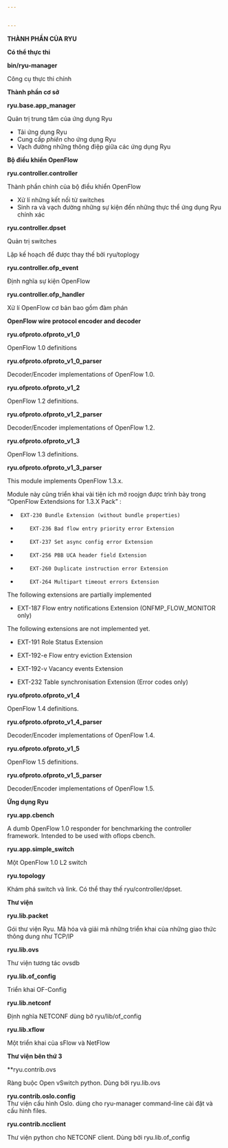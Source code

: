 ```yaml
---


---
```


<p><strong>THÀNH PHẦN CỦA RYU</strong></p>
<p><strong>Có thể thực thi</strong></p>
<p><strong>bin/ryu-manager</strong></p>
<p>Công cụ thực thi chính</p>
<p><strong>Thành phần cơ sở</strong></p>
<p><strong>ryu.base.app_manager</strong></p>
<p>Quản trị trung tâm của ứng dụng Ryu</p>
<ul>
<li>Tải ứng dụng Ryu</li>
<li>Cung cấp <em>phiên</em> cho ứng dụng Ryu</li>
<li>Vạch đường những thông điệp giữa các ứng dụng Ryu</li>
</ul>
<p><strong>Bộ điều khiển OpenFlow</strong></p>
<p><strong>ryu.controller.controller</strong></p>
<p>Thành phần chính của bộ điều khiển OpenFlow</p>
<ul>
<li>Xử lí những kết nối từ switches</li>
<li>Sinh ra và vạch đường những sự kiện đến những thực thể ứng dụng Ryu chính xác</li>
</ul>
<p><strong>ryu.controller.dpset</strong></p>
<p>Quản trị switches</p>
<p>Lặp kế hoạch để được thay thế bởi ryu/toplogy</p>
<p><strong>ryu.controller.ofp_event</strong></p>
<p>Định nghĩa sự kiện OpenFlow</p>
<p><strong>ryu.controller.ofp_handler</strong></p>
<p>Xử lí OpenFlow cơ bản bao gồm đàm phán</p>
<p><strong>OpenFlow wire protocol encoder and decoder</strong></p>
<p><strong>ryu.ofproto.ofproto_v1_0</strong></p>
<p>OpenFlow 1.0 definitions</p>
<p><strong>ryu.ofproto.ofproto_v1_0_parser</strong></p>
<p>Decoder/Encoder implementations of OpenFlow 1.0.</p>
<p><strong>ryu.ofproto.ofproto_v1_2</strong></p>
<p>OpenFlow 1.2 definitions.</p>
<p><strong>ryu.ofproto.ofproto_v1_2_parser</strong></p>
<p>Decoder/Encoder implementations of OpenFlow 1.2.</p>
<p><strong>ryu.ofproto.ofproto_v1_3</strong></p>
<p>OpenFlow 1.3 definitions.</p>
<p><strong>ryu.ofproto.ofproto_v1_3_parser</strong></p>
<p>This module implements OpenFlow 1.3.x.</p>
<p>Module này cũng triển khai vài tiện ích mở roojgn được trình bày trong “OpenFlow Extendsions for 1.3.X Pack” :</p>
<ul>
<li>
<pre><code> EXT-230 Bundle Extension (without bundle properties)
</code></pre>
</li>
<li>
<pre><code>    EXT-236 Bad flow entry priority error Extension
</code></pre>
</li>
<li>
<pre><code>    EXT-237 Set async config error Extension
</code></pre>
</li>
<li>
<pre><code>    EXT-256 PBB UCA header field Extension
</code></pre>
</li>
<li>
<pre><code>    EXT-260 Duplicate instruction error Extension
</code></pre>
</li>
<li>
<pre><code>    EXT-264 Multipart timeout errors Extension
</code></pre>
</li>
</ul>
<p>The following extensions are partially implemented</p>
<ul>
<li>EXT-187 Flow entry notifications Extension (ONFMP_FLOW_MONITOR only)</li>
</ul>
<p>The following extensions are not implemented yet.</p>
<ul>
<li>
<p>EXT-191 Role Status Extension</p>
</li>
<li>
<p>EXT-192-e Flow entry eviction Extension</p>
</li>
<li>
<p>EXT-192-v Vacancy events Extension</p>
</li>
<li>
<p>EXT-232 Table synchronisation Extension (Error codes only)</p>
</li>
</ul>
<p><strong>ryu.ofproto.ofproto_v1_4</strong></p>
<p>OpenFlow 1.4 definitions.</p>
<p><strong>ryu.ofproto.ofproto_v1_4_parser</strong></p>
<p>Decoder/Encoder implementations of OpenFlow 1.4.</p>
<p><strong>ryu.ofproto.ofproto_v1_5</strong></p>
<p>OpenFlow 1.5 definitions.</p>
<p><strong>ryu.ofproto.ofproto_v1_5_parser</strong></p>
<p>Decoder/Encoder implementations of OpenFlow 1.5.</p>
<p><strong>Ứng dụng Ryu</strong></p>
<p><strong>ryu.app.cbench</strong></p>
<p>A dumb OpenFlow 1.0 responder for benchmarking the controller framework. Intended to be used with oflops cbench.</p>
<p><strong>ryu.app.simple_switch</strong></p>
<p>Một OpenFlow 1.0 L2 switch</p>
<p><strong>ryu.topology</strong></p>
<p>Khám phá switch và link. Có thể thay thế ryu/controller/dpset.</p>
<p><strong>Thư viện</strong></p>
<p><strong>ryu.lib.packet</strong></p>
<p>Gói thư viện Ryu. Mã hóa và giải mã những triển khai của những giao thức thông dung như TCP/IP</p>
<p><strong>ryu.lib.ovs</strong></p>
<p>Thư viện tương tác ovsdb</p>
<p><strong>ryu.lib.of_config</strong></p>
<p>Triển khai OF-Config</p>
<p><strong>ryu.lib.netconf</strong></p>
<p>Định nghĩa NETCONF dùng bở ryu/lib/of_config</p>
<p><strong>ryu.lib.xflow</strong></p>
<p>Một triển khai của sFlow và NetFlow</p>
<p><strong>Thư viện bên thứ 3</strong></p>
<p>**ryu.contrib.ovs</p>
<p>Ràng buộc Open vSwitch python. Dùng bởi ryu.lib.ovs</p>
<p><strong>ryu.contrib.oslo.config</strong><br>
Thư viện cấu hình Oslo. dùng cho ryu-manager command-line cài đặt và cấu hình files.</p>
<p><strong>ryu.contrib.ncclient</strong></p>
<p>Thư viện python cho NETCONF client. Dùng bởi ryu.lib.of_config</p>

